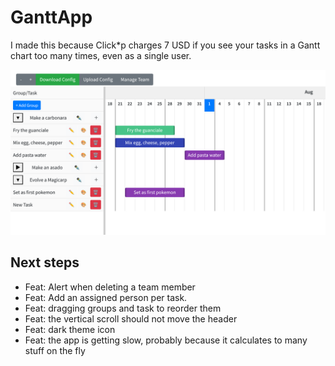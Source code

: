 # GanttApp

I made this because Click*p charges 7 USD if you see your tasks in a Gantt chart too many times, even as a single user.

![GanttApp Preview](assets/overview.png)


## Next steps
- Feat: Alert when deleting a team member
- Feat: Add an assigned person per task.
- Feat: dragging groups and task to reorder them 
- Feat: the vertical scroll should not move the header
- Feat: dark theme icon
- Feat: the app is getting slow, probably because it calculates to many stuff on the fly


